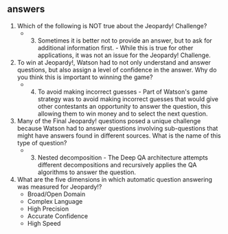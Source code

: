 answers
--------
1. Which of the following is NOT true about the Jeopardy! Challenge?
    - 3. Sometimes it is better not to provide an answer, but to ask for additional information first. - While this is true for other applications, it was not an issue for the Jeopardy! Challenge.
2. To win at Jeopardy!, Watson had to not only understand and answer questions, but also assign a level of confidence in the answer. Why do you think this is important to winning the game?
    - 4. To avoid making incorrect guesses - Part of Watson's game strategy was to avoid making incorrect guesses that would give other contestants an opportunity to answer the question, this allowing them to win money and to select the next question.
3. Many of the Final Jeopardy! questions posed a unique challenge because Watson had to answer questions involving sub-questions that might have answers found in different sources. What is the name of this type of question?
    - 3. Nested decomposition - The Deep QA architecture attempts different decompositions and recursively applies the QA algorithms to answer the question.
4. What are the five dimensions in which automatic question answering was measured for Jeopardy!?
    - Broad/Open Domain
    - Complex Language
    - High Precision
    - Accurate Confidence
    - High Speed
